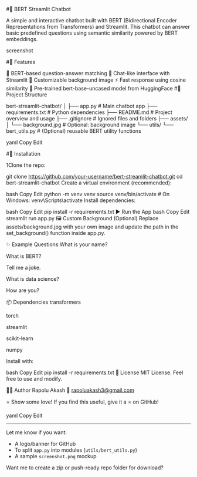 #🤖 BERT Streamlit Chatbot

A simple and interactive chatbot built with BERT (Bidirectional Encoder Representations from Transformers) and Streamlit. This chatbot can answer basic predefined questions using semantic similarity powered by BERT embeddings.

screenshot

#🚀 Features

🤖 BERT-based question-answer matching
💬 Chat-like interface with Streamlit
🎨 Customizable background image
⚡ Fast response using cosine similarity
🧠 Pre-trained bert-base-uncased model from HuggingFace
#📁 Project Structure

bert-streamlit-chatbot/ │ ├── app.py # Main chatbot app ├── requirements.txt # Python dependencies ├── README.md # Project overview and usage ├── .gitignore # Ignored files and folders ├── assets/ │ └── background.jpg # Optional: background image └── utils/ └── bert_utils.py # (Optional) reusable BERT utility functions

yaml Copy Edit

#🔧 Installation

1Clone the repo:

git clone https://github.com/your-username/bert-streamlit-chatbot.git
cd bert-streamlit-chatbot
Create a virtual environment (recommended):

bash
Copy
Edit
python -m venv venv
source venv/bin/activate  # On Windows: venv\Scripts\activate
Install dependencies:

bash
Copy
Edit
pip install -r requirements.txt
▶️ Run the App
bash
Copy
Edit
streamlit run app.py
🖼️ Custom Background (Optional)
Replace assets/background.jpg with your own image and update the path in the set_background() function inside app.py.

✨ Example Questions
What is your name?

What is BERT?

Tell me a joke.

What is data science?

How are you?

📦 Dependencies
transformers

torch

streamlit

scikit-learn

numpy

Install with:

bash
Copy
Edit
pip install -r requirements.txt
📜 License
MIT License. Feel free to use and modify.

👨‍💻 Author
Rapolu Akash
📧 rapoluakash3@gmail.com

⭐ Show some love!
If you find this useful, give it a ⭐ on GitHub!

yaml
Copy
Edit

---

Let me know if you want:
- A logo/banner for GitHub
- To split `app.py` into modules (`utils/bert_utils.py`)
- A sample `screenshot.png` mockup

Want me to create a zip or push-ready repo folder for download?
